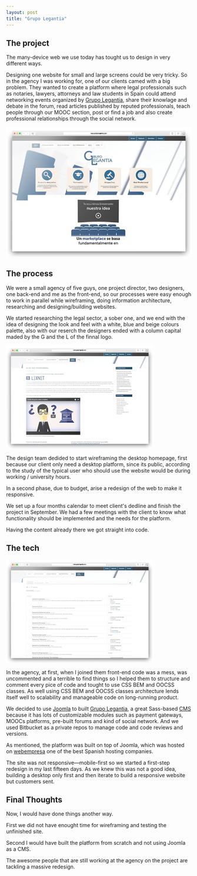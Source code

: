 ```yaml
---
layout: post
title: "Grupo Legantia"
---
```


## The project

The many-device web we use today has tought us to design in very different ways.

Designing one website for small and large screens could be very tricky. So in the agency I was working for, one of our clients camed with a big problem. They wanted to create a platform where legal professionals such as notaries, lawyers, attorneys and law students in Spain could attend networking events organized by [Grupo Legantia](http://grupolegantia.com), share their knowlage and debate in the forum, read articles published by reputed professionals, teach people through our MOOC section, post or find a job and also create professional relationships through the social network.

<img src="/images/project-grupo-legantia-1.jpg" alt="Grupo Legantia's Home Page">

## The process

We were a small agency of five guys, one project director, two designers, one back-end and me as the front-end, so our processes were easy enough to work in parallel while wireframing, doing information architecture, researching and designing/building websites.

We started researching the legal sector, a sober one, and we end with the idea of designing the look and feel with a white, blue and beige colours palette, also with our reserch the designers ended with a column capital maded by the G and the L of the finnal logo.

<img class="pull-image--left" src="/images/project-grupo-legantia-2.jpg" alt="Grupo Legantia's Blog">

The design team dedided to start wireframing the desktop homepage, first because our client only need a desktop platform, since its public, according to the study of the typical user who should use the website would be during working / university hours. 

In a second phase, due to budget, arise a redesign of the web to make it responsive.

We set up a four months calendar to meet client's dedline and finish the project in September. We had a few meetings with the client to know what functionality should be implemented and the needs for the platform.

Having the content already there we got straight into code.

## The tech

<img class="pull-image--right" src="/images/project-grupo-legantia-3.jpg" alt="Grupo Legantia's Forum">

In the agency, at first, when I joined them front-end code was a mess, was uncommented and a terrible to find things so I helped them to structure and comment every pice of code and tought to use CSS BEM and OOCSS classes. As well using CSS BEM and OOCSS classes architecture lends itself well to scalability and manageable code on long-running product.

We decided to use [Joomla](https://www.joomla.org) to built [Grupo Legantia](http://grupolegantia.com), a great Sass-based [CMS](https://en.wikipedia.org/wiki/Content_management_system) because it has lots of customizable modules such as payment gateways, MOOCs platforms, pre-built forums and kind of social network. And we used Bitbucket as a private repos to manage code and code reviews and versions.

As mentioned, the platform was built on top of Joomla, which was hosted on [webempresa](http://www.webempresa.com) one of the best Spanish hosting companies.

The site was not responsive—mobile-first so we started a first-step redesign in my last fifteen days. As we knew this was not a good idea, building a desktop only first and then iterate to build a responsive website but customers sent.

## Final Thoughts

Now, I would have done things another way.

First we did not have enought time for wireframing and testing the unfinished site.

Second I would have built the platform from scratch and not using Joomla as a CMS.

The awesome people that are still working at the agency on the project are tackling a massive redesign.
